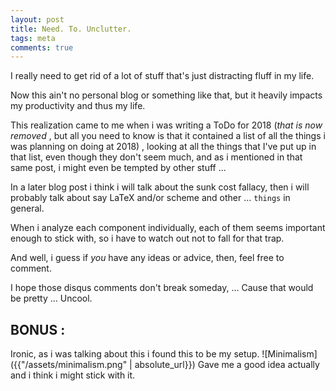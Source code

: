 ```yaml
---
layout: post
title: Need. To. Unclutter.
tags: meta 
comments: true
---
```


I really need to get rid of a lot of stuff that's just distracting fluff in my life.


Now this ain't no personal blog or something like that, but it heavily impacts my productivity and
thus my life.

This realization came to me when i was writing a ToDo for 2018 (*that is now removed* , but all you
need to know is that it contained a list of all the things i was planning on doing at 2018) , looking at all
the things that I've put up in that list, even though they don't seem much, and as i mentioned in
that same post, i might even be tempted by other stuff ...

In a later blog post i think i will talk about the sunk cost fallacy, then i will probably talk
about say LaTeX and/or scheme and other ... `things` in general.

When i analyze each component individually, each of them seems important enough to stick with, so i
have to watch out not to fall for that trap.

And well, i guess if *you* have any ideas or advice, then, feel free to comment.


I hope those disqus comments don't break someday, ... Cause that would be pretty ... Uncool.


## BONUS :

Ironic, as i was talking about this i found this to be my setup.
![Minimalism]({{"/assets/minimalism.png" | absolute_url}})
Gave me a good idea actually and i think i might stick with it.
